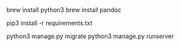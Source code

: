 brew install python3
brew install pandoc

pip3 install -r requirements.txt

python3 manage.py migrate
python3 manage.py runserver
